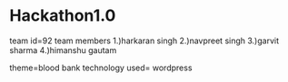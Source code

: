 # Hackathon1.0
team id=92
team members
1.)harkaran singh
2.)navpreet singh
3.)garvit sharma
4.)himanshu gautam

theme=blood bank
technology used= wordpress
